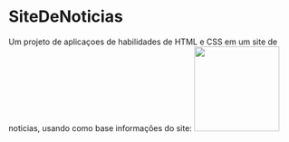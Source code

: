 # SiteDeNoticias

Um projeto de aplicaçoes de habilidades de HTML e CSS em um site de noticias, usando como base informações do site:
<a href="https://motor1.uol.com.br/news/580845/lista-carros-mais-rapidos-mundo/" target="_blank" class="site" >
                <img src="https://i.ytimg.com/vi/xyaDOnz9aBw/hq720.jpg?sqp=-oaymwEhCK4FEIIDSFryq4qpAxMIARUAAAAAGAElAADIQj0AgKJD&rs=AOn4CLDAzB6L6QqfqjqaKxmuvQkNJvNowg" alt="" class="logomotor1" width="150">
</a>   
